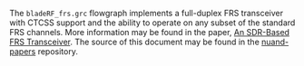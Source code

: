 The `bladeRF_frs.grc` flowgraph implements a full-duplex FRS transceiver with CTCSS support and the ability to
operate on any subset of the standard FRS channels. More information may be found in the paper,
[An SDR-Based FRS Transceiver](https://www.nuand.com/bladeRF-doc/examples/bladeRF_frs.html). The source of this document
may be found in the [nuand-papers](https://www.github.com/nuand/nuand-papers/) repository.


